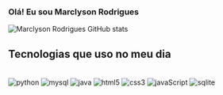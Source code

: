 ### Olá! Eu sou Marclyson Rodrigues
 
![Marclyson Rodrigues GitHub stats](https://github-readme-stats.vercel.app/api?username=marclyson&show_icons=true&theme=radical)
 
## Tecnologias que uso no meu dia
 
<div style="display: inline_block"><br/>
<img align="center" alt="python" src="https://img.shields.io/badge/Python-14354C?style=for-the-badge&logo=python&logoColor=white" />
<img align="center" alt="mysql" src="https://img.shields.io/badge/MySQL-00000F?style=for-the-badge&logo=mysql&logoColor=white" />
<img align="center" alt="java" src="https://img.shields.io/badge/Java-ED8B00?style=for-the-badge&logo=openjdk&logoColor=white" />
<img align="center" alt="html5" src="https://img.shields.io/badge/HTML5-E34F26?style=for-the-badge&logo=html5&logoColor=white" />
<img align="center" alt="css3" src="https://img.shields.io/badge/CSS3-1572B6?style=for-the-badge&logo=css3&logoColor=white" />
<img align="center" alt="javaScript" src="https://img.shields.io/badge/JavaScript-323330?style=for-the-badge&logo=javascript&logoColor=F7DF1E" />
<img align="center" alt="sqlite" src="https://img.shields.io/badge/SQLite-07405E?style=for-the-badge&logo=sqlite&logoColor=white" />
</div><br/>
<!---
Apaixonado por tecnologia, visando mudar a vida das pessoas através da programação.
-->
<!---
## Repositórios mais vistos:
- [RPA - Automação de registros ANVISA](https://github.com/ViniRocham/RPA-consultas-anvisa)<br/>
- [Jogo de cartas Yugioh](https://github.com/alvccpj/Yugioh)<BR/>
-->
 
